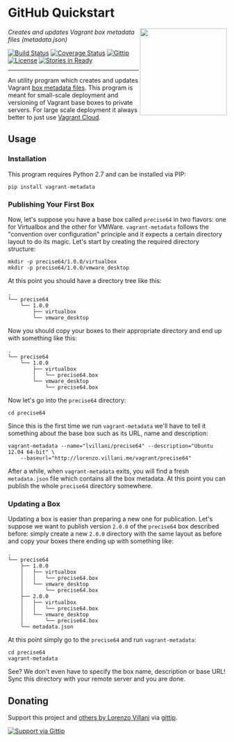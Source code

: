# GitHub Quickstart

<img src="https://rawgit.com/lvillani/vagrant-metadata/master/logo.svg" align="right" width="200" height="200"/>

_Creates and updates Vagrant box metadata files (metadata.json)_

[![Build Status](https://travis-ci.org/lvillani/vagrant-metadata.svg?branch=master)](https://travis-ci.org/lvillani/vagrant-metadata)
[![Coverage Status](http://img.shields.io/coveralls/lvillani/vagrant-metadata.svg)](https://coveralls.io/r/lvillani/vagrant-metadata)
[![Gittip](http://img.shields.io/gittip/lvillani.svg)](https://www.gittip.com/lvillani/)
[![License](http://img.shields.io/badge/license-MIT-blue.svg)](http://choosealicense.com/licenses/mit/)
[![Stories in Ready](https://badge.waffle.io/lvillani/vagrant-metadata.svg)](https://waffle.io/lvillani/vagrant-metadata)

--------------------------------------------------------------------------------

An utility program which creates and updates Vagrant
[box metadata files](http://docs.vagrantup.com/v2/boxes/format.html). This program is meant for
small-scale deployment and versioning of Vagrant base boxes to private servers. For large scale
deployment it always better to just use [Vagrant Cloud](https://vagrantcloud.com/).


## Usage

### Installation

This program requires Python 2.7 and can be installed via PIP:

    pip install vagrant-metadata


### Publishing Your First Box

Now, let's suppose you have a base box called `precise64` in two flavors: one for Virtualbox and
the other for VMWare. `vagrant-metadata` follows the "convention over configuration" principle and
it expects a certain directory layout to do its magic. Let's start by creating the required
directory structure:

    mkdir -p precise64/1.0.0/virtualbox
    mkdir -p precise64/1.0.0/vmware_desktop

At this point you should have a directory tree like this:

    .
    └── precise64
        └── 1.0.0
            ├── virtualbox
            └── vmware_desktop

Now you should copy your boxes to their appropriate directory and end up with something like this:

    .
    └── precise64
        └── 1.0.0
            ├── virtualbox
            │   └── precise64.box
            └── vmware_desktop
                └── precise64.box

Now let's go into the `precise64` directory:

    cd precise64

Since this is the first time we run `vagrant-metadata` we'll have to tell it something about the
base box such as its URL, name and description:

    vagrant-metadata --name="lvillani/precise64" --description="Ubuntu 12.04 64-bit" \
        --baseurl="http://lorenzo.villani.me/vagrant/precise64"

After a while, when `vagrant-metadata` exits, you will find a fresh `metadata.json` file which
contains all the box metadata. At this point you can publish the whole `precise64` directory
somewhere.


### Updating a Box

Updating a box is easier than preparing a new one for publication. Let's suppose we want to
publish version `2.0.0` of the `precise64` box described before: simply create a new `2.0.0`
directory with the same layout as before and copy your boxes there ending up with something like:

    .
    └── precise64
        ├── 1.0.0
        │   ├── virtualbox
        │   │   └── precise64.box
        │   └── vmware_desktop
        │       └── precise64.box
        ├── 2.0.0
        │   ├── virtualbox
        │   │   └── precise64.box
        │   └── vmware_desktop
        │       └── precise64.box
        └── metadata.json

At this point simply go to the `precise64` and run `vagrant-metadata`:

    cd precise64
    vagrant-metadata

See? We don't even have to specify the box name, description or base URL! Sync this directory with
your remote server and you are done.


## Donating

Support this project and [others by Lorenzo Villani](https://github.com/lvillani/) via
[gittip](https://www.gittip.com/lvillani/).

[![Support via Gittip](https://rawgithub.com/twolfson/gittip-badge/0.2.0/dist/gittip.png)](https://www.gittip.com/lvillani/)

